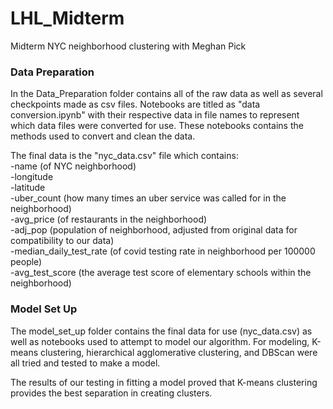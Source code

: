 # LHL_Midterm
Midterm NYC neighborhood clustering with Meghan Pick

### Data Preparation
In the Data_Preparation folder contains all of the raw data as well as several checkpoints made as csv files.
Notebooks are titled as "data conversion.ipynb" with their respective data in file names to represent which data files were converted for use.
These notebooks contains the methods used to convert and clean the data.

The final data is the "nyc_data.csv" file which contains:\
    -name (of NYC neighborhood)\
    -longitude\
    -latitude\
    -uber_count (how many times an uber service was called for in the neighborhood)\
    -avg_price (of restaurants in the neighborhood)\
    -adj_pop (population of neighborhood, adjusted from original data for compatibility to our data)\
    -median_daily_test_rate (of covid testing rate in neighborhood per 100000 people)\
    -avg_test_score (the average test score of elementary schools within the neighborhood)

### Model Set Up
The model_set_up folder contains the final data for use (nyc_data.csv) as well as notebooks used to attempt to model our algorithm.
For modeling, K-means clustering, hierarchical agglomerative clustering, and DBScan were all tried and tested to make a model.

The results of our testing in fitting a model proved that K-means clustering provides the best separation in creating clusters.

